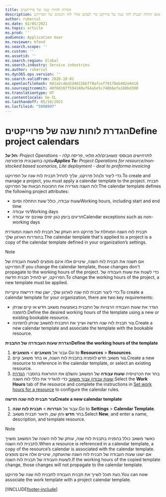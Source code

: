 ```yaml
---
title: הגדרת לוחות שנה של פרוייקטים
description: נושא זה מספק מידע על אופן החלת תבנית לוח שנה על פרויקט כדי לעקוב אחר לוח הזמנים של הפרויקט.
author: ruhercul
ms.date: 02/05/2021
ms.topic: article
ms.prod: ''
audience: Application User
ms.reviewer: kfend
ms.search.scope: ''
ms.custom: ''
ms.assetid: ''
ms.search.region: Global
ms.search.industry: Service industries
ms.author: ruhercul
ms.dyn365.ops.version: ''
ms.search.validFrom: 2020-10-01
ms.openlocfilehash: 0d1a2c4bd2d4022bbf79afcef79170eb482e6418
ms.sourcegitcommit: 40f68387f594180af64a5e5c748b6efa188bd300
ms.translationtype: HT
ms.contentlocale: he-IL
ms.lasthandoff: 05/10/2021
ms.locfileid: "5998997"
---
```

# <a name="define-project-calendars"></a><span data-ttu-id="b841c-103">הגדרת לוחות שנה של פרוייקטים</span><span class="sxs-lookup"><span data-stu-id="b841c-103">Define project calendars</span></span>

<span data-ttu-id="b841c-104">_**חל על:** Project Operations לתרחישים מבוססי משאבים/לא מלאי, פריסה קלה - עסקה בחשבונית פרופורמה_</span><span class="sxs-lookup"><span data-stu-id="b841c-104">_**Applies To:** Project Operations for resource/non-stocked based scenarios, Lite deployment - deal to proforma invoicing_</span></span>

<span data-ttu-id="b841c-105">כדי ליצור ולנהל פרויקט, עליך להחיל תבנית לוח שנה על הפרויקט.</span><span class="sxs-lookup"><span data-stu-id="b841c-105">To create and manage a project, you must apply a calendar template to the project.</span></span> <span data-ttu-id="b841c-106">תבנית לוח השנה מגדירה את התכונות הבאות של הפרויקט:</span><span class="sxs-lookup"><span data-stu-id="b841c-106">The calendar template defines the following project attributes:</span></span>

- <span data-ttu-id="b841c-107">שעות עבודה, כולל שעת התחלה וסיום</span><span class="sxs-lookup"><span data-stu-id="b841c-107">Working hours, including start and end time</span></span>
- <span data-ttu-id="b841c-108">ימי עבודה</span><span class="sxs-lookup"><span data-stu-id="b841c-108">Working days</span></span>
- <span data-ttu-id="b841c-109">חריגים ביומן כגון ימים שאינם ימי עבודה</span><span class="sxs-lookup"><span data-stu-id="b841c-109">Calendar exceptions such as non-working days</span></span>

<span data-ttu-id="b841c-110">תבנית לוח השנה המוחלת על פרויקט היא העתק של תבנית לוח השנה המוגדרת בהגדרות הארגון שלך.</span><span class="sxs-lookup"><span data-stu-id="b841c-110">The calendar template that's applied to a project is a copy of the calendar template defined in your organization’s settings.</span></span>

> [!NOTE]
> <span data-ttu-id="b841c-111">אם תשנה את תבנית לוח השנה, שינויים אלה אינם מופצים לשעות העבודה של הפרויקט.</span><span class="sxs-lookup"><span data-stu-id="b841c-111">If you change the calendar template, those changes don't propagate to the working hours of the project.</span></span> <span data-ttu-id="b841c-112">כדי לשנות את שעות העבודה של הפרויקט, יש להחיל תבנית חדשה.</span><span class="sxs-lookup"><span data-stu-id="b841c-112">To change the working hours of the project, a new template must be applied.</span></span>

<span data-ttu-id="b841c-113">כדי ליצור תבנית לוח שנה לארגון שלך, ישנן שתי דרישות עיקריות:</span><span class="sxs-lookup"><span data-stu-id="b841c-113">To create a calendar template for your organization, there are two key requirements:</span></span>

- <span data-ttu-id="b841c-114">הגדר את שעות העבודה הרצויות של התבנית באמצעות משאב חדש או קיים שניתן להזמנה.</span><span class="sxs-lookup"><span data-stu-id="b841c-114">Define the desired working hours of the template using a new or existing bookable resource.</span></span>
- <span data-ttu-id="b841c-115">צור תבנית לוח שנה חדשה ושייך את התבנית למשאב שניתן להזמינה.</span><span class="sxs-lookup"><span data-stu-id="b841c-115">Create a new calendar template and associate the template with the bookable resource.</span></span>

<span data-ttu-id="b841c-116">**הגדרת שעות העבודרה של התבנית**</span><span class="sxs-lookup"><span data-stu-id="b841c-116">**Define the working hours of the template**</span></span>

1. <span data-ttu-id="b841c-117">עבור אל **משאבים** \> **משאבים**.</span><span class="sxs-lookup"><span data-stu-id="b841c-117">Go to **Resources** \> **Resources**.</span></span>
2. <span data-ttu-id="b841c-118">צור משאב חדש להפניה בתבנית לוח השנה, או בחר משאב קיים.</span><span class="sxs-lookup"><span data-stu-id="b841c-118">Create a new resource to reference in the calendar template, or select an existing resource.</span></span>
3. <span data-ttu-id="b841c-119">בחר את הכרטיסיה **שעות עבודה** של המשאב והשלם את ההוראות בהסבר: [הגדרת שעות עבודה עבור משאב](/dynamics365/field-service/set-work-hours-resource.md) כדי להגדיר את כללי לוח השנה.</span><span class="sxs-lookup"><span data-stu-id="b841c-119">Select the **Work Hours** tab of the resource and complete the instructions in [Set work hours for a resource](/dynamics365/field-service/set-work-hours-resource.md) to configure the calendar rules.</span></span>

<span data-ttu-id="b841c-120">**צור תבנית לוח שנה חדשה**</span><span class="sxs-lookup"><span data-stu-id="b841c-120">**Create a new calendar template**</span></span>

1. <span data-ttu-id="b841c-121">עבור אל **הגדרות** \> **תבנית לוח שנה**.</span><span class="sxs-lookup"><span data-stu-id="b841c-121">Go to **Settings** \> **Calendar Template**.</span></span>
2. <span data-ttu-id="b841c-122">בחר **חדש** והזן שם, תיאור תבנית משאב.</span><span class="sxs-lookup"><span data-stu-id="b841c-122">Select **New**, and enter a name, description, and template resource.</span></span>

> [!NOTE]
> <span data-ttu-id="b841c-123">כאשר משאב כולל בהפניה בתבנית לוח שנה, עותק של לוח השנה של המשאב משויך לתבנית לוח השנה.</span><span class="sxs-lookup"><span data-stu-id="b841c-123">When a resource is referenced in a calendar template, a copy of the resource’s calendar is associated with the calendar template.</span></span> <span data-ttu-id="b841c-124">אם ישונו שעות העבודה של תבנית לוח השנה שהועתקה, שינויים אלה אינם מופצים לשעות העבודה של תבנית לוח השנה.</span><span class="sxs-lookup"><span data-stu-id="b841c-124">If the working hours of the copied template change, those changes will not propagate to the calendar template.</span></span>

<span data-ttu-id="b841c-125">כעת תוכל לשייך את תבנית העבודה לתבנית לוח שנה של פרויקט.</span><span class="sxs-lookup"><span data-stu-id="b841c-125">You can now associate the work template with a project calendar template.</span></span>


[!INCLUDE[footer-include](../includes/footer-banner.md)]

